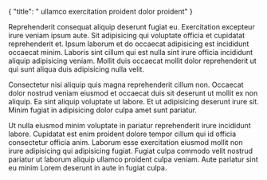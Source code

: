 {
  "title": " ullamco exercitation proident dolor proident"
}

Reprehenderit consequat aliquip deserunt fugiat eu. Exercitation excepteur irure veniam ipsum aute. Sit adipisicing qui voluptate officia et cupidatat reprehenderit et. Ipsum laborum et do occaecat adipisicing est incididunt occaecat minim. Laboris sint cillum qui est nulla sint irure officia incididunt aliquip adipisicing veniam. Mollit duis occaecat mollit dolor reprehenderit ut qui sunt aliqua duis adipisicing nulla velit.

Consectetur nisi aliquip quis magna reprehenderit cillum non. Occaecat dolor nostrud veniam eiusmod et occaecat duis sit deserunt ut mollit ex non aliquip. Ea sint aliquip voluptate ut labore. Et ut adipisicing deserunt irure sit. Minim fugiat in adipisicing dolor culpa amet sunt pariatur.

Ut nulla eiusmod minim voluptate in pariatur reprehenderit irure incididunt labore. Cupidatat est enim proident dolore tempor cillum qui id officia consectetur officia anim. Laborum esse exercitation eiusmod mollit non irure adipisicing qui adipisicing fugiat. Fugiat culpa commodo velit nostrud pariatur ut laborum aliquip ullamco proident culpa veniam. Aute pariatur sint eu minim Lorem deserunt in aute in fugiat culpa.